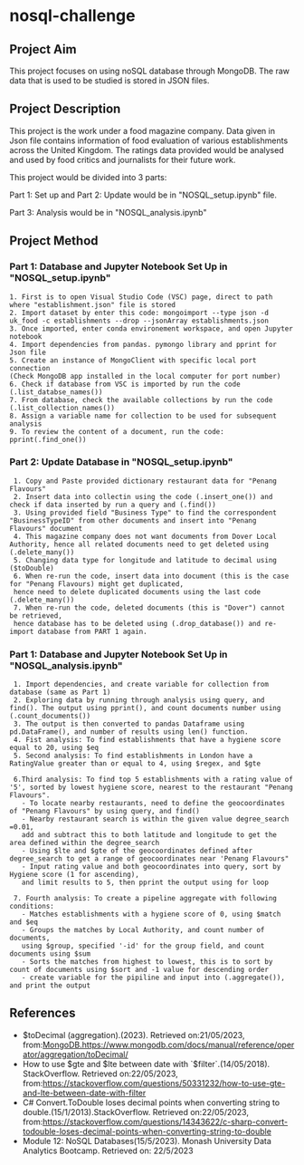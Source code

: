 # nosql-challenge

## Project Aim
This project focuses on using noSQL database through MongoDB. The raw data that is used to be studied is stored in JSON files.

## Project Description
This project is the work under a food magazine company. Data given in Json file contains information of food evaluation of various establishments across the United Kingdom. The ratings data provided would be analysed and used by food critics and journalists for their future work. 

This project would be divided into 3 parts:

Part 1: Set up and Part 2: Update would be in "NOSQL_setup.ipynb" file.

Part 3: Analysis would be in "NOSQL_analysis.ipynb"

## Project Method
### Part 1: Database and Jupyter Notebook Set Up in "NOSQL_setup.ipynb"
    1. First is to open Visual Studio Code (VSC) page, direct to path where "establishment.json" file is stored
    2. Import dataset by enter this code: mongoimport --type json -d uk_food -c establishments --drop --jsonArray establishments.json
    3. Once imported, enter conda environement workspace, and open Jupyter notebook
    4. Import dependencies from pandas. pymongo library and pprint for Json file
    5. Create an instance of MongoClient with specific local port connection 
    (Check MongoDB app installed in the local computer for port number)
    6. Check if database from VSC is imported by run the code (.list_databse_names())
    7. From database, check the available collections by run the code (.list_collection_names())
    8. Assign a variable name for collection to be used for subsequent analysis
    9. To review the content of a document, run the code: pprint(.find_one())

### Part 2: Update Database in "NOSQL_setup.ipynb"
     1. Copy and Paste provided dictionary restaurant data for "Penang Flavours"
     2. Insert data into collectin using the code (.insert_one()) and check if data inserted by run a query and (.find())
     3. Using provided field "Business Type" to find the correspondent "BusinessTypeID" from other documents and insert into "Penang Flavours" document
     4. This magazine company does not want documents from Dover Local Authority, hence all related documents need to get deleted using (.delete_many())
     5. Changing data type for longitude and latitude to decimal using ($toDouble)
     6. When re-run the code, insert data into document (this is the case for "Penang Flavours) might get duplicated, 
     hence need to delete duplicated documents using the last code (.delete_many())
     7. When re-run the code, deleted documents (this is "Dover") cannot be retrieved, 
     hence database has to be deleted using (.drop_database()) and re-import database from PART 1 again. 

### Part 1: Database and Jupyter Notebook Set Up in "NOSQL_analysis.ipynb"
     1. Import dependencies, and create variable for collection from database (same as Part 1)
     2. Exploring data by running through analysis using query, and find(). The output using pprint(), and count documents number using (.count_documents())
     3. The output is then converted to pandas Dataframe using pd.DataFrame(), and number of results using len() function. 
     4. Fist analysis: To find establishments that have a hygiene score equal to 20, using $eq
     5. Second analysis: To find establishments in London have a RatingValue greater than or equal to 4, using $regex, and $gte
     
     6.Third analysis: To find top 5 establishments with a rating value of '5', sorted by lowest hygiene score, nearest to the restaurant "Penang Flavours".
       - To locate nearby restaurants, need to define the geocoordinates of "Penang Flavours" by using query, and find()
       - Nearby restaurant search is within the given value degree_search =0.01, 
       add and subtract this to both latitude and longitude to get the area defined within the degree_search
       - Using $lte and $gte of the geocoordinates defined after degree_search to get a range of geocoordinates near 'Penang Flavours"
       - Input rating value and both geocoordinates into query, sort by Hygiene score (1 for ascending), 
       and limit results to 5, then pprint the output using for loop
      
     7. Fourth analysis: To create a pipeline aggregate with following conditions:
       - Matches establishments with a hygiene score of 0, using $match and $eq
       - Groups the matches by Local Authority, and count number of documents, 
       using $group, specified '-id' for the group field, and count documents using $sum
       - Sorts the matches from highest to lowest, this is to sort by count of documents using $sort and -1 value for descending order
       - create variable for the pipiline and input into (.aggregate()), and print the output

## References
 - $toDecimal (aggregation).(2023). Retrieved on:21/05/2023, from:<MongoDB.https://www.mongodb.com/docs/manual/reference/operator/aggregation/toDecimal/>
 - How to use $gte and $lte between date with `$filter`.(14/05/2018). StackOverflow. Retrieved on:22/05/2023, from:<https://stackoverflow.com/questions/50331232/how-to-use-gte-and-lte-between-date-with-filter>
 - C# Convert.ToDouble loses decimal points when converting string to double.(15/1/2013).StackOverflow. Retrieved on:22/05/2023, from:<https://stackoverflow.com/questions/14343622/c-sharp-convert-todouble-loses-decimal-points-when-converting-string-to-double>
 -  Module 12: NoSQL Databases(15/5/2023). Monash University Data Analytics Bootcamp. Retrieved on: 22/5/2023
